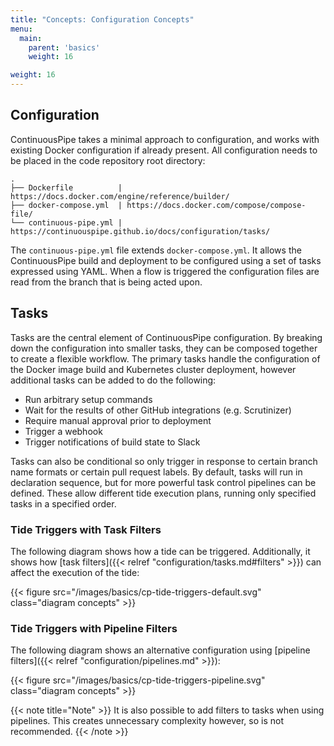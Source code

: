```yaml
---
title: "Concepts: Configuration Concepts"
menu:
  main:
    parent: 'basics'
    weight: 16

weight: 16
---
```


## Configuration

ContinuousPipe takes a minimal approach to configuration, and works with existing Docker configuration if already present. All configuration needs to be placed in the code repository root directory:

``` text
.
├── Dockerfile          | https://docs.docker.com/engine/reference/builder/
├── docker-compose.yml  | https://docs.docker.com/compose/compose-file/
└── continuous-pipe.yml | https://continuouspipe.github.io/docs/configuration/tasks/
```

The `continuous-pipe.yml` file extends `docker-compose.yml`. It allows the ContinuousPipe build and deployment to be configured using a set of tasks expressed using YAML. When a flow is triggered the configuration files are read from the branch that is being acted upon.

## Tasks

Tasks are the central element of ContinuousPipe configuration. By breaking down the configuration into smaller tasks, they can be composed together to create a flexible workflow. The primary tasks handle the configuration of the Docker image build and Kubernetes cluster deployment, however additional tasks can be added to do the following:

- Run arbitrary setup commands
- Wait for the results of other GitHub integrations (e.g. Scrutinizer)
- Require manual approval prior to deployment
- Trigger a webhook
- Trigger notifications of build state to Slack

Tasks can also be conditional so only trigger in response to certain branch name formats or certain pull request labels. By default, tasks will run in declaration sequence, but for more powerful task control pipelines can be defined. These allow different tide execution plans, running only specified tasks in a specified order.

### Tide Triggers with Task Filters

The following diagram shows how a tide can be triggered. Additionally, it shows how [task filters]({{< relref "configuration/tasks.md#filters" >}}) can affect the execution of the tide:

{{< figure src="/images/basics/cp-tide-triggers-default.svg" class="diagram concepts" >}}

### Tide Triggers with Pipeline Filters

The following diagram shows an alternative configuration using [pipeline filters]({{< relref "configuration/pipelines.md" >}}):

{{< figure src="/images/basics/cp-tide-triggers-pipeline.svg" class="diagram concepts" >}}

{{< note title="Note" >}}
It is also possible to add filters to tasks when using pipelines. This creates unnecessary complexity however, so is not recommended.
{{< /note >}}
